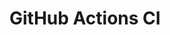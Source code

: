 # GitHub Actions CI


































































































































































































































































































































































































































































































































































































































































































































































































































